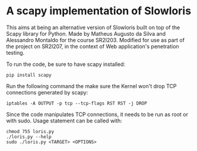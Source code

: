 # A scapy implementation of Slowloris

This aims at being an alternative version of Slowloris built on top of the Scapy library for Python.
Made by Matheus Augusto da Silva and Alessandro Montaldo for the course
SR2I203. Modified for use as part of the project on SR2I207, in the
context of Web application's penetration testing.

To run the code, be sure to have scapy installed:

```
pip install scapy
```

Run the following command the make sure the Kernel won't drop TCP connections generated by scapy:

```
iptables -A OUTPUT -p tcp --tcp-flags RST RST -j DROP
```

Since the code manipulates TCP connections, it needs to be run as root or with
sudo. Usage statement can be called with:

```
chmod 755 loris.py
./loris.py --help
sudo ./loris.py <TARGET> <OPTIONS>
```


